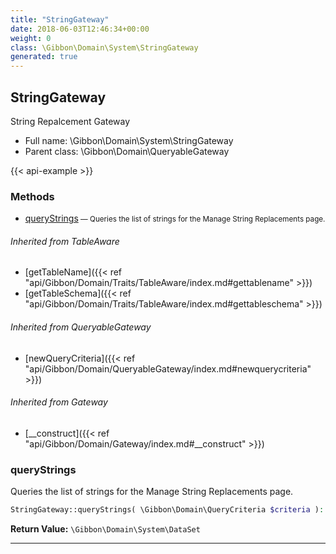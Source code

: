 ```yaml
---
title: "StringGateway"
date: 2018-06-03T12:46:34+00:00
weight: 0
class: \Gibbon\Domain\System\StringGateway
generated: true
---
```


## StringGateway

String Repalcement Gateway



* Full name: \Gibbon\Domain\System\StringGateway
* Parent class: \Gibbon\Domain\QueryableGateway

{{< api-example >}} 



### Methods

- [queryStrings](#querystrings)<small> — Queries the list of strings for the Manage String Replacements page.</small>




###### Inherited from TableAware
- [getTableName]({{< ref "api/Gibbon/Domain/Traits/TableAware/index.md#gettablename" >}})
- [getTableSchema]({{< ref "api/Gibbon/Domain/Traits/TableAware/index.md#gettableschema" >}})

###### Inherited from QueryableGateway
- [newQueryCriteria]({{< ref "api/Gibbon/Domain/QueryableGateway/index.md#newquerycriteria" >}})

###### Inherited from Gateway
- [__construct]({{< ref "api/Gibbon/Domain/Gateway/index.md#__construct" >}})



### queryStrings

Queries the list of strings for the Manage String Replacements page.

```php
StringGateway::queryStrings( \Gibbon\Domain\QueryCriteria $criteria ): \Gibbon\Domain\System\DataSet
```






**Return Value:**
`\Gibbon\Domain\System\DataSet`  



---

